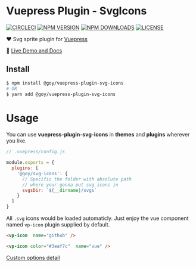 # Vuepress Plugin - SvgIcons

[![CIRCLECI](https://img.shields.io/circleci/project/ntnyq/vuepress-plugin-svg-icons/master.svg?logo=circleci)](https://circleci.com/gh/ntnyq/vuepress-plugin-svg-icons)
[![NPM VERSION](https://img.shields.io/npm/v/@goy/vuepress-plugin-svg-icons.svg)](https://www.npmjs.com/package/@goy/vuepress-plugin-svg-icons)
[![NPM DOWNLOADS](https://img.shields.io/npm/dy/@goy/vuepress-plugin-svg-icons.svg)](https://www.npmjs.com/package/@goy/vuepress-plugin-svg-icons)
[![LICENSE](https://img.shields.io/github/license/ntnyq/vuepress-plugin-svg-icons.svg)](https://github.com/ntnyq/vuepress-plugin-svg-icons/blob/master/LICENSE)

:heart: Svg sprite plugin for [Vuepress](https://vuepress.vuejs.org)

:book: [Live Demo and Docs](https://vp-icon.goyfe.com)

## Install

``` bash
$ npm install @goy/vuepress-plugin-svg-icons
# OR
$ yarn add @goy/vuepress-plugin-svg-icons
```

# Usage

You can use __vuepress-plugin-svg-icons__ in __themes__ and __plugins__ wherever you like.

``` js
// .vuepress/config.js

module.exports = {
  plugins: [
    '@goy/svg-icons': {
      // Specific the folder with absolute path
      // where your gonna put svg icons in
      svgsDir: `${__dirname}/svgs`
    }
  ]
}
```

All `.svg` icons would be loaded automaticly.
Just enjoy the vue component named `vp-icon` plugin supplied by default.

``` markdown
<vp-icon  name="github" />

<vp-icon color="#3eaf7c"  name="vue" />
```

[Custom options detail](https://vp-icon.goyfe.com/guide)
